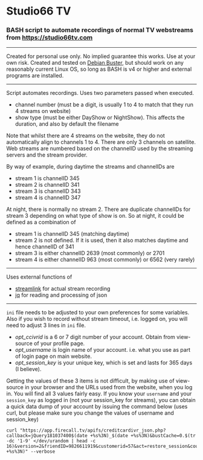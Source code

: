 # Studio66 TV

### BASH script to automate recordings of normal TV webstreams from https://studio66tv.com

---

Created for personal use only. No implied guarantee this works. Use at your own risk.
Created and tested on [Debian Buster](https://wiki.debian.org/DebianBuster), but should work on any reasonably current Linux OS, so long as BASH is v4 or higher and external programs are installed.

---

Script automates recordings.
Uses two parameters passed when executed.
* channel number (must be a digit, is usually 1 to 4 to match that they run 4 streams on website)
* show type (must be either DayShow or NightShow). This affects the duration, and also by default the filename

Note that whilst there are 4 streams on the website, they do not automatically align to channels 1 to 4.
There are only 3 channels on satellite.
Web streams are numbered based on the channelID used by the streaming servers and the stream provider.

By way of example, during daytime the streams and channelIDs are
* stream 1 is channelID 345
* stream 2 is channelID 341
* stream 3 is channelID 343
* stream 4 is channelID 347

At night, there is normally no stream 2. There are duplicate channelIDs for stream 3 depending on what type of show is on.
So at night, it could be defined as a combination of
* stream 1 is channelID 345 (matching daytime)
* stream 2 is not defined. If it is used, then it also matches daytime and hence channelID of 341
* stream 3 is either channelID 2639 (most commonly) or 2701
* stream 4 is either channelID 963 (most commonly) or 6562 (very rarely)

---

Uses external functions of
* [streamlink](https://streamlink.github.io/) for actual stream recording
* [jq](https://stedolan.github.io/jq/) for reading and processing of json

---

`ini` file needs to be adjusted to your own preferences for some variables.
Also if you wish to record without stream timeout, i.e. logged on, you will need to adjust 3 lines in `ini` file.
* *opt_ccivrid* is a 6 or 7 digit number of your account. Obtain from view-source of your profile page.
* *opt_username* is login name of your account. i.e. what you use as part of login page on main website.
* *opt_session_key* is your unique key, which is set and lasts for 365 days (I believe).

Getting the values of these 3 items is not difficult, by making use of view-source in your browser and the URLs used from the website, when you log in. 
You will find all 3 values fairly easy. If you know your `username` and your `session_key` as logged in (not your session_key for streams), you can obtain a quick data dump of your account by issuing the command below (uses curl, but please make sure you change the values of username and session_key)
```
curl "https://app.firecall.tv/apifs/creditcardivr_json.php?callback=jQuery181037400$(date +%s%3N)_$(date +%s%3N)&bustCache=0.$(tr -dc '1-9' </dev/urandom | head -c 16)&version=2&friendID=9826611919&customerid=57&act=restore_session&countrycode=GB&voicall_serviceid=3089&username=changeme&session_key=1234567890123456789123456789012&_=$(date +%s%3N)" --verbose
```



